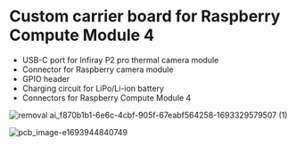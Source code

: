 # Custom carrier board for Raspberry Compute Module 4

- USB-C port for Infiray P2 pro thermal camera module
- Connector for Raspberry camera module
- GPIO header
- Charging circuit for LiPo/Li-ion battery
- Connectors for Raspberry Compute Module 4

![removal ai_f870b1b1-6e6c-4cbf-905f-67eabf564258-1693329579507 (1)](https://github.com/user-attachments/assets/ddce4170-caae-46a4-8618-a8dd6c97b400)

![pcb_image-e1693944840749](https://github.com/user-attachments/assets/0ef101bd-42b3-4a43-8276-09b47eec5a47)
